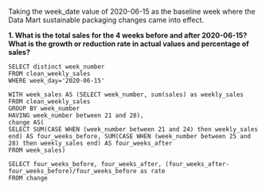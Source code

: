Taking the week_date value of 2020-06-15 as the baseline week where the Data Mart sustainable packaging changes came into effect.

__1. What is the total sales for the 4 weeks before and after 2020-06-15? What is the growth or reduction rate in actual values and percentage of sales?__
```
SELECT distinct week_number
FROM clean_weekly_sales                 
WHERE week_day='2020-06-15'    

WITH week_sales AS (SELECT week_number, sum(sales) as weekly_sales
FROM clean_weekly_sales                                    
GROUP BY week_number                                   
HAVING week_number between 21 and 28),                                  
change AS(                                  
SELECT SUM(CASE WHEN (week_number between 21 and 24) then weekly_sales end) AS four_weeks_before, SUM(CASE WHEN (week_number between 25 and 28) then weekly_sales end) AS four_weeks_after 
FROM week_sales)                 
                                  
SELECT four_weeks_before, four_weeks_after, (four_weeks_after-four_weeks_before)/four_weeks_before as rate
FROM change   
```

